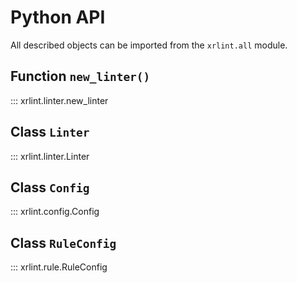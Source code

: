 # Python API

All described objects can be imported from the `xrlint.all` module.

## Function `new_linter()`

::: xrlint.linter.new_linter

## Class `Linter`

::: xrlint.linter.Linter

## Class `Config`

::: xrlint.config.Config

## Class `RuleConfig`

::: xrlint.rule.RuleConfig
